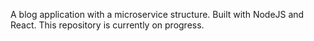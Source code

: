 A blog application with a microservice structure. Built with NodeJS and React.
This repository is currently on progress.
